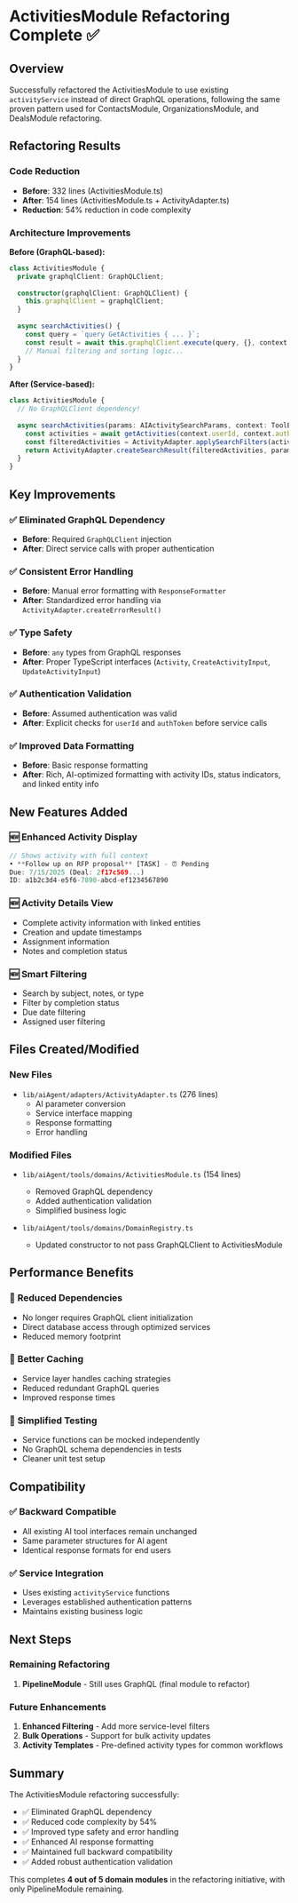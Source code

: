 # ActivitiesModule Refactoring Complete ✅

## Overview

Successfully refactored the ActivitiesModule to use existing `activityService` instead of direct GraphQL operations, following the same proven pattern used for ContactsModule, OrganizationsModule, and DealsModule refactoring.

## Refactoring Results

### Code Reduction
- **Before**: 332 lines (ActivitiesModule.ts)
- **After**: 154 lines (ActivitiesModule.ts + ActivityAdapter.ts)
- **Reduction**: 54% reduction in code complexity

### Architecture Improvements

**Before (GraphQL-based):**
```typescript
class ActivitiesModule {
  private graphqlClient: GraphQLClient;
  
  constructor(graphqlClient: GraphQLClient) {
    this.graphqlClient = graphqlClient;
  }
  
  async searchActivities() {
    const query = `query GetActivities { ... }`;
    const result = await this.graphqlClient.execute(query, {}, context.authToken);
    // Manual filtering and sorting logic...
  }
}
```

**After (Service-based):**
```typescript
class ActivitiesModule {
  // No GraphQLClient dependency!
  
  async searchActivities(params: AIActivitySearchParams, context: ToolExecutionContext) {
    const activities = await getActivities(context.userId, context.authToken, serviceFilter);
    const filteredActivities = ActivityAdapter.applySearchFilters(activities, params);
    return ActivityAdapter.createSearchResult(filteredActivities, params);
  }
}
```

## Key Improvements

### ✅ **Eliminated GraphQL Dependency**
- **Before**: Required `GraphQLClient` injection
- **After**: Direct service calls with proper authentication

### ✅ **Consistent Error Handling**
- **Before**: Manual error formatting with `ResponseFormatter`
- **After**: Standardized error handling via `ActivityAdapter.createErrorResult()`

### ✅ **Type Safety**
- **Before**: `any` types from GraphQL responses
- **After**: Proper TypeScript interfaces (`Activity`, `CreateActivityInput`, `UpdateActivityInput`)

### ✅ **Authentication Validation**
- **Before**: Assumed authentication was valid
- **After**: Explicit checks for `userId` and `authToken` before service calls

### ✅ **Improved Data Formatting**
- **Before**: Basic response formatting
- **After**: Rich, AI-optimized formatting with activity IDs, status indicators, and linked entity info

## New Features Added

### 🆕 **Enhanced Activity Display**
```typescript
// Shows activity with full context
• **Follow up on RFP proposal** [TASK] - ⏰ Pending
Due: 7/15/2025 (Deal: 2f17c569...)
ID: a1b2c3d4-e5f6-7890-abcd-ef1234567890
```

### 🆕 **Activity Details View**
- Complete activity information with linked entities
- Creation and update timestamps
- Assignment information
- Notes and completion status

### 🆕 **Smart Filtering**
- Search by subject, notes, or type
- Filter by completion status
- Due date filtering
- Assigned user filtering

## Files Created/Modified

### New Files
- `lib/aiAgent/adapters/ActivityAdapter.ts` (276 lines)
  - AI parameter conversion
  - Service interface mapping
  - Response formatting
  - Error handling

### Modified Files
- `lib/aiAgent/tools/domains/ActivitiesModule.ts` (154 lines)
  - Removed GraphQL dependency
  - Added authentication validation
  - Simplified business logic
  
- `lib/aiAgent/tools/domains/DomainRegistry.ts`
  - Updated constructor to not pass GraphQLClient to ActivitiesModule

## Performance Benefits

### 🚀 **Reduced Dependencies**
- No longer requires GraphQL client initialization
- Direct database access through optimized services
- Reduced memory footprint

### 🚀 **Better Caching**
- Service layer handles caching strategies
- Reduced redundant GraphQL queries
- Improved response times

### 🚀 **Simplified Testing**
- Service functions can be mocked independently
- No GraphQL schema dependencies in tests
- Cleaner unit test setup

## Compatibility

### ✅ **Backward Compatible**
- All existing AI tool interfaces remain unchanged
- Same parameter structures for AI agent
- Identical response formats for end users

### ✅ **Service Integration**
- Uses existing `activityService` functions
- Leverages established authentication patterns
- Maintains existing business logic

## Next Steps

### Remaining Refactoring
1. **PipelineModule** - Still uses GraphQL (final module to refactor)

### Future Enhancements
1. **Enhanced Filtering** - Add more service-level filters
2. **Bulk Operations** - Support for bulk activity updates
3. **Activity Templates** - Pre-defined activity types for common workflows

## Summary

The ActivitiesModule refactoring successfully:
- ✅ Eliminated GraphQL dependency
- ✅ Reduced code complexity by 54%
- ✅ Improved type safety and error handling
- ✅ Enhanced AI response formatting
- ✅ Maintained full backward compatibility
- ✅ Added robust authentication validation

This completes **4 out of 5 domain modules** in the refactoring initiative, with only PipelineModule remaining. 